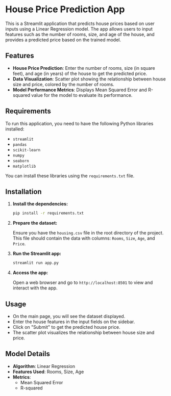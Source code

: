 # House Price Prediction App

This is a Streamlit application that predicts house prices based on user inputs using a Linear Regression model. The app allows users to input features such as the number of rooms, size, and age of the house, and provides a predicted price based on the trained model.

## Features

- **House Price Prediction**: Enter the number of rooms, size (in square feet), and age (in years) of the house to get the predicted price.
- **Data Visualization**: Scatter plot showing the relationship between house size and price, colored by the number of rooms.
- **Model Performance Metrics**: Displays Mean Squared Error and R-squared value for the model to evaluate its performance.

## Requirements

To run this application, you need to have the following Python libraries installed:

- `streamlit`
- `pandas`
- `scikit-learn`
- `numpy`
- `seaborn`
- `matplotlib`

You can install these libraries using the `requirements.txt` file.

## Installation

1. **Install the dependencies:**

    ```bash
    pip install -r requirements.txt
    ```

2. **Prepare the dataset:**

   Ensure you have the `housing.csv` file in the root directory of the project. This file should contain the data with columns: `Rooms`, `Size`, `Age`, and `Price`.

3. **Run the Streamlit app:**

    ```bash
    streamlit run app.py
    ```

4. **Access the app:**

   Open a web browser and go to `http://localhost:8501` to view and interact with the app.

## Usage

- On the main page, you will see the dataset displayed.
- Enter the house features in the input fields on the sidebar.
- Click on "Submit" to get the predicted house price.
- The scatter plot visualizes the relationship between house size and price.

## Model Details

- **Algorithm**: Linear Regression
- **Features Used**: Rooms, Size, Age
- **Metrics**:
  - Mean Squared Error
  - R-squared


